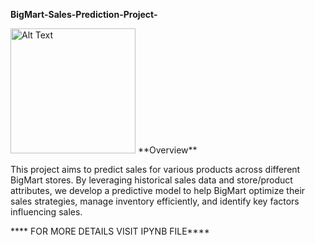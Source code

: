 **BigMart-Sales-Prediction-Project-**

<img src="https://storage.googleapis.com/kaggle-datasets-images/1797261/2931637/6369d4d23f8b490beac08d773ca018e5/dataset-card.jpg?t=2021-12-24-11-25-34" alt="Alt Text" width="200px">
**Overview**

This project aims to predict sales for various products across different BigMart stores. By leveraging historical sales data and store/product attributes, we develop a predictive model to help BigMart optimize their sales strategies, manage inventory efficiently, and identify key factors influencing sales.

**** FOR MORE DETAILS VISIT IPYNB FILE****
